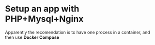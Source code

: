 # Setup an app with PHP+Mysql+Nginx

Apparently the recomendation is to have one process in a container, and then use __Docker Compose__